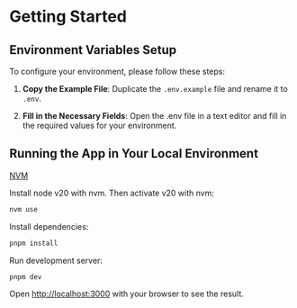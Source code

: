 # Getting Started

## Environment Variables Setup

To configure your environment, please follow these steps:

1. **Copy the Example File**: Duplicate the `.env.example` file and rename it to `.env`.

2. **Fill in the Necessary Fields**: Open the .env file in a text editor and fill in the required values for your environment.

## Running the App in Your Local Environment

[NVM](https://github.com/nvm-sh/nvm)

Install node v20 with nvm. Then activate v20 with nvm:

```bash
nvm use
```

Install dependencies:

```bash
pnpm install
```

Run development server:

```bash
pnpm dev
```

Open [http://localhost:3000](http://localhost:3000) with your browser to see the result.
